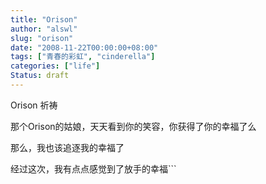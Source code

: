 ```yaml
---
title: "Orison"
author: "alswl"
slug: "orison"
date: "2008-11-22T00:00:00+08:00"
tags: ["青春的彩虹", "cinderella"]
categories: ["life"]
Status: draft
---
```


Orison 祈祷

  
那个Orison的姑娘，天天看到你的笑容，你获得了你的幸福了么

  
那么，我也该追逐我的幸福了

  
经过这次，我有点点感觉到了放手的幸福```

